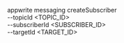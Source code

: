 appwrite messaging createSubscriber \
        --topicId <TOPIC_ID> \
        --subscriberId <SUBSCRIBER_ID> \
        --targetId <TARGET_ID>
